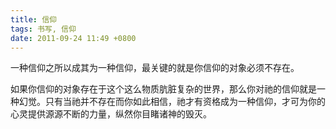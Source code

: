 ```yaml
---
title: 信仰
tags: 书写, 信仰
date: 2011-09-24 11:49 +0800
---
```



一种信仰之所以成其为一种信仰，最关键的就是你信仰的对象必须不存在。

如果你信仰的对象存在于这个这么物质肮脏复杂的世界，那么你对祂的信仰就是一种幻觉。只有当祂并不存在而你如此相信，祂才有资格成为一种信仰，才可为你的心灵提供源源不断的力量，纵然你目睹诸神的毁灭。

